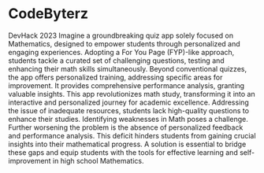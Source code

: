 # CodeByterz
DevHack 2023
Imagine a groundbreaking quiz app solely focused on Mathematics, designed to empower students through personalized and engaging experiences. Adopting a For You Page (FYP)-like approach, students tackle a curated set of challenging questions, testing and enhancing their math skills simultaneously. Beyond conventional quizzes, the app offers personalized training, addressing specific areas for improvement. It provides comprehensive performance analysis, granting valuable insights. This app revolutionizes math study, transforming it into an interactive and personalized journey for academic excellence.
Addressing the issue of inadequate resources, students lack high-quality questions to enhance their studies. Identifying weaknesses in Math poses a challenge. Further worsening the problem is the absence of personalized feedback and performance analysis. This deficit hinders students from gaining crucial insights into their mathematical progress. A solution is essential to bridge these gaps and equip students with the tools for effective learning and self-improvement in high school Mathematics.




